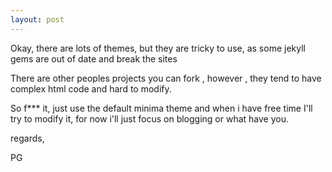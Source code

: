 ```yaml
---
layout: post
---
```


Okay, there are lots of themes, but they are tricky to use, as some
jekyll gems are out of date and break the sites

There are other peoples projects you can fork , however , they tend
to have complex html code and hard to modify.

So f*** it, just use the default minima theme and when i have free
time I'll try to modify it, for now i'll just focus on blogging or
what have you.

regards,

PG

